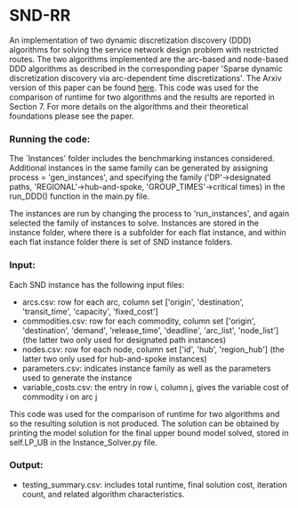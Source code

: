 # SND-RR
An implementation of two dynamic discretization discovery (DDD) algorithms for solving the service network design problem with restricted routes. The two algorithms implemented are the arc-based and node-based DDD algorithms as described in the corresponding paper 
'Sparse dynamic discretization discovery via arc-dependent time discretizations'. The Arxiv version of this paper can be found 
[here](https://www.example.com/paper). This code was used for the comparison of runtime for two algorithms and the results
are reported in Section 7. For more details on the algorithms and their theoretical foundations please see the paper. 

### Running the code: 
The `Instances' folder includes the benchmarking instances considered. Additional instances in the same family
can be generated by assigning process = 'gen_instances', and specifying the family ('DP'->designated paths, 
'REGIONAL'->hub-and-spoke, 'GROUP_TIMES'->critical times) in the run_DDD() function in the main.py file. 

The instances are run by changing the process to 'run_instances', and again selected the family of instances to solve. 
Instances are stored in the instance folder, where there is a subfolder for each flat instance, and within each flat instance
folder there is set of SND instance folders. 


### Input: 
Each SND instance has the following input files:
- arcs.csv: row for each arc, column set ['origin', 'destination', 'transit_time', 'capacity', 'fixed_cost']
- commodities.csv: row for each commodity, column set ['origin', 'destination', 'demand', 'release_time', 'deadline', 'arc_list', 'node_list']
  (the latter two only used for designated path instances)
- nodes.csv: row for each node, column set ['id', 'hub', 'region_hub'] (the latter two only used for hub-and-spoke instances)
- parameters.csv: indicates instance family as well as the parameters used to generate the instance
- variable_costs.csv: the entry in row i, column j, gives the variable cost of commodity i on arc j

This code was used for the comparison of runtime for two algorithms and so the resulting solution is not produced. The 
solution can be obtained by printing the model solution for the final upper bound model solved, stored in self.LP_UB in 
the Instance_Solver.py file. 

### Output: 
- testing_summary.csv: includes total runtime, final solution cost, iteration count, and related algorithm characteristics. 


